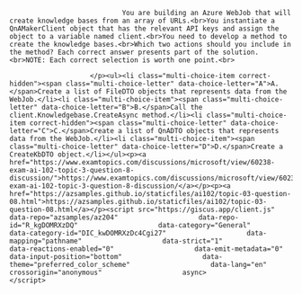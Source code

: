 <p class="card-text">
							
								You are building an Azure WebJob that will create knowledge bases from an array of URLs.<br>You instantiate a QnAMakerClient object that has the relevant API keys and assign the object to a variable named client.<br>You need to develop a method to create the knowledge bases.<br>Which two actions should you include in the method? Each correct answer presents part of the solution.<br>NOTE: Each correct selection is worth one point.<br>
							
						</p><ul><li class="multi-choice-item correct-hidden"><span class="multi-choice-letter" data-choice-letter="A">A.</span>Create a list of FileDTO objects that represents data from the WebJob.</li><li class="multi-choice-item"><span class="multi-choice-letter" data-choice-letter="B">B.</span>Call the client.Knowledgebase.CreateAsync method.</li><li class="multi-choice-item correct-hidden"><span class="multi-choice-letter" data-choice-letter="C">C.</span>Create a list of QnADTO objects that represents data from the WebJob.</li><li class="multi-choice-item"><span class="multi-choice-letter" data-choice-letter="D">D.</span>Create a CreateKbDTO object.</li></ul><p><a href="https://www.examtopics.com/discussions/microsoft/view/60238-exam-ai-102-topic-3-question-8-discussion/">https://www.examtopics.com/discussions/microsoft/view/60238-exam-ai-102-topic-3-question-8-discussion/</a></p><p><a href="https://azsamples.github.io/staticfiles/ai102/topic-03-question-08.html">https://azsamples.github.io/staticfiles/ai102/topic-03-question-08.html</a></p><script src="https://giscus.app/client.js"                    data-repo="azsamples/az204"                    data-repo-id="R_kgDOMRXzDQ"                    data-category="General"                    data-category-id="DIC_kwDOMRXzDc4Cgi27"                    data-mapping="pathname"                    data-strict="1"                    data-reactions-enabled="0"                    data-emit-metadata="0"                    data-input-position="bottom"                    data-theme="preferred_color_scheme"                    data-lang="en"                    crossorigin="anonymous"                    async>                    </script>
